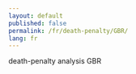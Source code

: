 ```yaml
---
layout: default
published: false
permalink: /fr/death-penalty/GBR/
lang: fr
---
```


death-penalty analysis GBR
